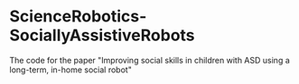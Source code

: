 # ScienceRobotics-SociallyAssistiveRobots
The code for the paper "Improving social skills in children with ASD using a long-term, in-home social robot"
